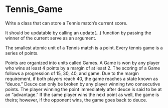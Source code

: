 # Tennis_Game
Write a class that can store a Tennis match’s current score.

It should be updatable by calling an update(…) function by passing the winner of the current serve as an argument.

The smallest atomic unit of a Tennis match is a point. Every tennis game is a series of points.

Points are organized into units called Games. A Game is won by any player who wins at least 4 points by a margin of at least 2. The scoring of a Game follows a progression of 15, 30, 40, and game. Due to the margin requirement, if both players reach 40, the game reaches a state known as “deuce.” Deuce can only be broken by any player winning two consecutive points. The player winning the point immediately after deuce is said to be at an “advantage.” If the same player wins the next point as well, the game is theirs; however, if the opponent wins, the game goes back to deuce.
